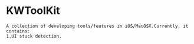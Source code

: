 # KWToolKit

	A collection of developing tools/features in iOS/MacOSX.Currently, it contains:
	1.UI stuck detection.